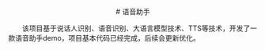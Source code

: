 <div style="text-align: center;">
 # 语音助手
</div>

<p style="text-indent: 2em;">
  该项目基于说话人识别、语音识别、大语言模型技术、TTS等技术，开发了一款语音助手demo，项目基本代码已经完成，后续会更新优化。
</p>
